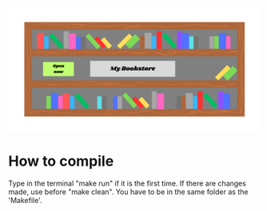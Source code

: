![Bookshelf image](img/bookshelf.png)

# How to compile
 Type in the terminal "make run" if it is the first time. If there are changes made, use before "make clean".
 You have to be in the same folder as the 'Makefile'.

